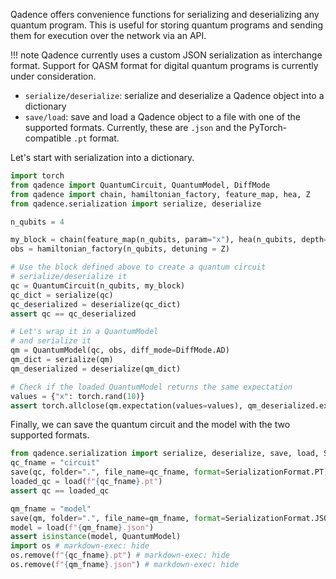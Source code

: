 Qadence offers convenience functions for serializing and deserializing any
quantum program. This is useful for storing quantum programs and
sending them for execution over the network via an API.

!!! note
    Qadence currently uses a custom JSON serialization as interchange format. Support for QASM
    format for digital quantum programs is currently under consideration.

* `serialize/deserialize`: serialize and deserialize a Qadence object into a dictionary
* `save/load`: save and load a Qadence object to a file with one of the supported
  formats. Currently, these are `.json` and the PyTorch-compatible `.pt` format.

Let's start with serialization into a dictionary.

```python exec="on" source="material-block" session="seralize_2"
import torch
from qadence import QuantumCircuit, QuantumModel, DiffMode
from qadence import chain, hamiltonian_factory, feature_map, hea, Z
from qadence.serialization import serialize, deserialize

n_qubits = 4

my_block = chain(feature_map(n_qubits, param="x"), hea(n_qubits, depth=2))
obs = hamiltonian_factory(n_qubits, detuning = Z)

# Use the block defined above to create a quantum circuit
# serialize/deserialize it
qc = QuantumCircuit(n_qubits, my_block)
qc_dict = serialize(qc)
qc_deserialized = deserialize(qc_dict)
assert qc == qc_deserialized

# Let's wrap it in a QuantumModel
# and serialize it
qm = QuantumModel(qc, obs, diff_mode=DiffMode.AD)
qm_dict = serialize(qm)
qm_deserialized = deserialize(qm_dict)

# Check if the loaded QuantumModel returns the same expectation
values = {"x": torch.rand(10)}
assert torch.allclose(qm.expectation(values=values), qm_deserialized.expectation(values=values))
```


Finally, we can save the quantum circuit and the model with the two supported formats.

```python exec="on" source="material-block" session="seralize_2"
from qadence.serialization import serialize, deserialize, save, load, SerializationFormat
qc_fname = "circuit"
save(qc, folder=".", file_name=qc_fname, format=SerializationFormat.PT)
loaded_qc = load(f"{qc_fname}.pt")
assert qc == loaded_qc

qm_fname = "model"
save(qm, folder=".", file_name=qm_fname, format=SerializationFormat.JSON)
model = load(f"{qm_fname}.json")
assert isinstance(model, QuantumModel)
import os # markdown-exec: hide
os.remove(f"{qc_fname}.pt") # markdown-exec: hide
os.remove(f"{qm_fname}.json") # markdown-exec: hide
```

